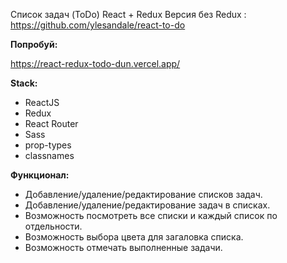 Список задач (ToDo) React + Redux
Версия без Redux : https://github.com/ylesandale/react-to-do

**Попробуй:**

https://react-redux-todo-dun.vercel.app/

**Stack:**

- ReactJS
- Redux 
- React Router 
- Sass
- prop-types
- classnames

**Функционал:**

- Добавление/удаление/редактирование списков задач. 
- Добавление/удаление/редактирование задач в списках.
- Возможность посмотреть все списки и каждый список по отдельности. 
- Возможность выбора цвета для загаловка списка.
- Возможность отмечать выполненные задачи.

